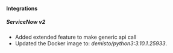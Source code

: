 
#### Integrations
##### ServiceNow v2
- Added extended feature to make generic api call
- Updated the Docker image to: *demisto/python3:3.10.1.25933*.
